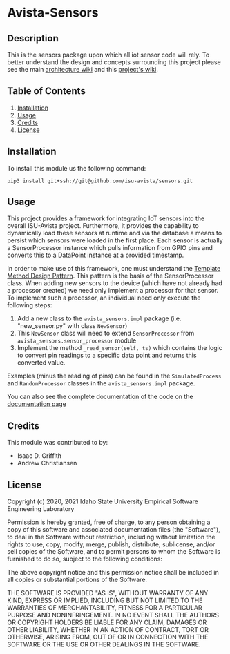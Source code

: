 # Avista-Sensors

## Description

This is the sensors package upon which all iot sensor code will rely. To better understand
the design and concepts surrounding this project please see the main 
[architecture wiki](https://github.com/isu-avista/architecture/wiki) and this
[project's wiki](https://github.com/isu-avista/sensors/wiki).

## Table of Contents

1. [Installation](#installation)
2. [Usage](#usage)
3. [Credits](#credits)
4. [License](#license)

## Installation

To install this module us the following command:

```
pip3 install git+ssh://git@github.com/isu-avista/sensors.git
```

## Usage

This project provides a framework for integrating IoT sensors into the overall ISU-Avista
project. Furthermore, it provides the capability to dynamically load these sensors at runtime
and via the database a means to persist which sensors were loaded in the first place. Each
sensor is actually a SensorProcessor instance which pulls information from GPIO pins and converts
this to a DataPoint instance at a provided timestamp.

In order to make use of this framework, one must understand the 
[Template Method Design Pattern](https://refactoring.guru/design-patterns/template-method). 
This pattern is the basis of the SensorProcessor class. When adding new sensors to the device
(which have not already had a processor created) we need only implement a processor for that
sensor. To implement such a processor, an individual need only execute the following steps:
 
1. Add a new class to the `avista_sensors.impl` package (i.e. "new_sensor.py" with class `NewSensor`)
2. This `NewSensor` class will need to extend `SensorProcessor` from `avista_sensors.sensor_processor` module
3. Implement the method `_read_sensor(self, ts)` which contains the logic to convert pin readings to
   a specific data point and returns this converted value.
   
Examples (minus the reading of pins) can be found in the `SimulatedProcess` and `RandomProcessor` classes
in the `avista_sensors.impl` package.

You can also see the complete documentation of the code on the [documentation page](https://isu-avista.github.io/sensors/)

## Credits

This module was contributed to by:

- Isaac D. Griffith
- Andrew Christiansen

## License

Copyright (c) 2020, 2021 Idaho State University Empirical Software Engineering Laboratory

Permission is hereby granted, free of charge, to any person obtaining a copy
of this software and associated documentation files (the "Software"), to deal
in the Software without restriction, including without limitation the rights
to use, copy, modify, merge, publish, distribute, sublicense, and/or sell
copies of the Software, and to permit persons to whom the Software is
furnished to do so, subject to the following conditions:

The above copyright notice and this permission notice shall be included in all
copies or substantial portions of the Software.

THE SOFTWARE IS PROVIDED "AS IS", WITHOUT WARRANTY OF ANY KIND, EXPRESS OR
IMPLIED, INCLUDING BUT NOT LIMITED TO THE WARRANTIES OF MERCHANTABILITY,
FITNESS FOR A PARTICULAR PURPOSE AND NONINFRINGEMENT. IN NO EVENT SHALL THE
AUTHORS OR COPYRIGHT HOLDERS BE LIABLE FOR ANY CLAIM, DAMAGES OR OTHER
LIABILITY, WHETHER IN AN ACTION OF CONTRACT, TORT OR OTHERWISE, ARISING FROM,
OUT OF OR IN CONNECTION WITH THE SOFTWARE OR THE USE OR OTHER DEALINGS IN THE
SOFTWARE.